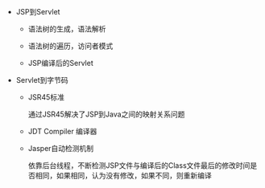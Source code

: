 - JSP到Servlet

    * 语法树的生成，语法解析
    
    * 语法树的遍历，访问者模式
    
    * JSP编译后的Servlet

- Servlet到字节码

    * JSR45标准
    
      通过JSR45解决了JSP到Java之间的映射关系问题
    
    * JDT Compiler 编译器
    
    * Jasper自动检测机制
      
      依靠后台线程，不断检测JSP文件与编译后的Class文件最后的修改时间是否相同，如果相同，认为没有修改，如果不同，则重新编译
    



